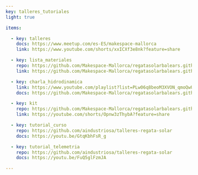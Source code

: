 ```yaml
---
key: talleres_tutoriales
light: true

items:

  - key: talleres
    docs: https://www.meetup.com/es-ES/makespace-mallorca
    link: https://www.youtube.com/shorts/xxICXf3e8nk?feature=share

  - key: lista_materiales
    repo: https://github.com/Makespace-Mallorca/regatasolarbalears.github.io/blob/main/lista_componentes.md
    link: https://github.com/Makespace-Mallorca/regatasolarbalears.github.io/blob/main/lista_componentes.md

  - key: charla_hidrodinamica
    link: https://www.youtube.com/playlist?list=PLw06q8beoM3XVON_qmoQwUOmeU6nvjvCF
    docs: https://github.com/Makespace-Mallorca/regatasolarbalears.github.io/raw/main/doc/taller_hidrodinamica.pdf

  - key: kit
    repo: https://github.com/Makespace-Mallorca/regatasolarbalears.github.io/blob/main/kit.md
    link: https://youtube.com/shorts/Opnw3zThybA?feature=share

  - key: tutorial_curso
    repo: https://github.com/aindustriosa/talleres-regata-solar
    docs: https://youtu.be/GtqKbhFsR_g

  - key: tutorial_telemetria
    repo: https://github.com/aindustriosa/talleres-regata-solar
    docs: https://youtu.be/FuQ5glFzmJA

---
```

